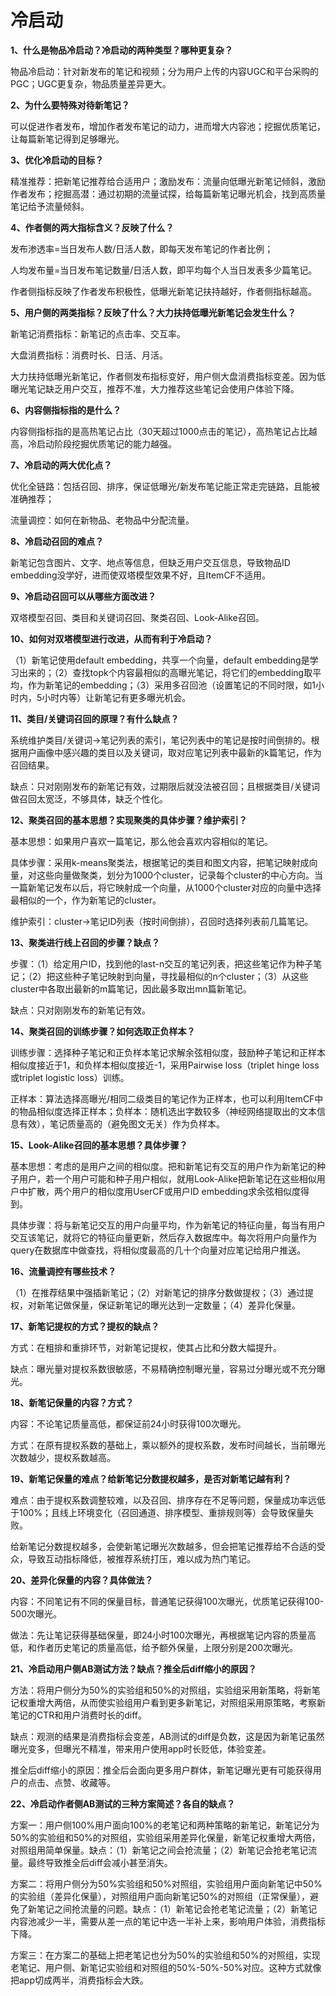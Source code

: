 # 冷启动

**1、什么是物品冷启动？冷启动的两种类型？哪种更复杂？**

物品冷启动：针对新发布的笔记和视频；分为用户上传的内容UGC和平台采购的PGC；UGC更复杂，物品质量差异更大。

**2、为什么要特殊对待新笔记？**

可以促进作者发布，增加作者发布笔记的动力，进而增大内容池；挖掘优质笔记，让每篇新笔记得到足够曝光。

**3、优化冷启动的目标？**

精准推荐：把新笔记推荐给合适用户；激励发布：流量向低曝光新笔记倾斜，激励作者发布；挖掘高潜：通过初期的流量试探，给每篇新笔记曝光机会，找到高质量笔记给予流量倾斜。

**4、作者侧的两大指标含义？反映了什么？**

发布渗透率=当日发布人数/日活人数，即每天发布笔记的作者比例；

人均发布量=当日发布笔记数量/日活人数，即平均每个人当日发表多少篇笔记。

作者侧指标反映了作者发布积极性，低曝光新笔记扶持越好，作者侧指标越高。

**5、用户侧的两类指标？反映了什么？大力扶持低曝光新笔记会发生什么？**

新笔记消费指标：新笔记的点击率、交互率。

大盘消费指标：消费时长、日活、月活。

大力扶持低曝光新笔记，作者侧发布指标变好，用户侧大盘消费指标变差。因为低曝光笔记缺乏用户交互，推荐不准，大力推荐这些笔记会使用户体验下降。

**6、内容侧指标指的是什么？**

内容侧指标指的是高热笔记占比（30天超过1000点击的笔记），高热笔记占比越高，冷启动阶段挖掘优质笔记的能力越强。

**7、冷启动的两大优化点？**

优化全链路：包括召回、排序，保证低曝光/新发布笔记能正常走完链路，且能被准确推荐；

流量调控：如何在新物品、老物品中分配流量。

**8、冷启动召回的难点？**

新笔记包含图片、文字、地点等信息，但缺乏用户交互信息，导致物品ID embedding没学好，进而使双塔模型效果不好，且ItemCF不适用。

**9、冷启动召回可以从哪些方面改进？**

双塔模型召回、类目和关键词召回、聚类召回、Look-Alike召回。

**10、如何对双塔模型进行改进，从而有利于冷启动？**

（1）新笔记使用default embedding，共享一个向量，default embedding是学习出来的；（2）查找topk个内容最相似的高曝光笔记，将它们的embedding取平均，作为新笔记的embedding；（3）采用多召回池（设置笔记的不同时限，如1小时内，5小时内等）让新笔记有更多曝光机会。

**11、类目/关键词召回的原理？有什么缺点？**

系统维护类目/关键词→笔记列表的索引，笔记列表中的笔记是按时间倒排的。根据用户画像中感兴趣的类目以及关键词，取对应笔记列表中最新的k篇笔记，作为召回结果。

缺点：只对刚刚发布的新笔记有效，过期限后就没法被召回；且根据类目/关键词做召回太宽泛，不够具体，缺乏个性化。

**12、聚类召回的基本思想？实现聚类的具体步骤？维护索引？**

基本思想：如果用户喜欢一篇笔记，那么他会喜欢内容相似的笔记。

具体步骤：采用k-means聚类法，根据笔记的类目和图文内容，把笔记映射成向量，对这些向量做聚类，划分为1000个cluster，记录每个cluster的中心方向。当一篇新笔记发布以后，将它映射成一个向量，从1000个cluster对应的向量中选择最相似的一个，作为新笔记的cluster。

维护索引：cluster→笔记ID列表（按时间倒排），召回时选择列表前几篇笔记。

**13、聚类进行线上召回的步骤？缺点？**

步骤：（1）给定用户ID，找到他的last-n交互的笔记列表，把这些笔记作为种子笔记；（2）把这些种子笔记映射到向量，寻找最相似的n个cluster；（3）从这些cluster中各取出最新的m篇笔记，因此最多取出mn篇新笔记。

缺点：只对刚刚发布的新笔记有效。

**14、聚类召回的训练步骤？如何选取正负样本？**

训练步骤：选择种子笔记和正负样本笔记求解余弦相似度，鼓励种子笔记和正样本相似度接近于1，和负样本相似度接近-1，采用Pairwise loss（triplet hinge loss或triplet logistic loss）训练。

正样本：算法选择高曝光/相同二级类目的笔记作为正样本，也可以利用ItemCF中的物品相似度选择正样本；负样本：随机选出字数较多（神经网络提取出的文本信息有效），笔记质量高的（避免图文无关）作为负样本。

**15、Look-Alike召回的基本思想？具体步骤？**

基本思想：考虑的是用户之间的相似度。把和新笔记有交互的用户作为新笔记的种子用户，若一个用户可能和种子用户相似，就用Look-Alike把新笔记在这些相似用户中扩散，两个用户的相似度用UserCF或用户ID embedding求余弦相似度得到。

具体步骤：将与新笔记交互的用户向量平均，作为新笔记的特征向量，每当有用户交互该笔记，就将它的特征向量更新，然后存入数据库中。每次将用户向量作为query在数据库中做查找，将相似度最高的几十个向量对应笔记给用户推送。

**16、流量调控有哪些技术？**

（1）在推荐结果中强插新笔记；（2）对新笔记的排序分数做提权；（3）通过提权，对新笔记做保量，保证新笔记的曝光达到一定数量；（4）差异化保量。

**17、新笔记提权的方式？提权的缺点？**

方式：在粗排和重排环节，对新笔记提权，使其占比和分数大幅提升。

缺点：曝光量对提权系数很敏感，不易精确控制曝光量，容易过分曝光或不充分曝光。

**18、新笔记保量的内容？方式？**

内容：不论笔记质量高低，都保证前24小时获得100次曝光。

方式：在原有提权系数的基础上，乘以额外的提权系数，发布时间越长，当前曝光次数越少，提权系数越高。

**19、新笔记保量的难点？给新笔记分数提权越多，是否对新笔记越有利？**

难点：由于提权系数调整较难，以及召回、排序存在不足等问题，保量成功率远低于100%；且线上环境变化（召回通道、排序模型、重排规则等）会导致保量失败。

给新笔记分数提权越多，会使新笔记曝光次数越多，但会把笔记推荐给不合适的受众，导致互动指标降低，被推荐系统打压，难以成为热门笔记。

**20、差异化保量的内容？具体做法？**

内容：不同笔记有不同的保量目标，普通笔记获得100次曝光，优质笔记获得100-500次曝光。

做法：先让笔记获得基础保量，即24小时100次曝光，再根据笔记内容的质量高低，和作者历史笔记的质量高低，给予额外保量，上限分别是200次曝光。

**21、冷启动用户侧AB测试方法？缺点？推全后diff缩小的原因？**

方法：将用户侧分为50%的实验组和50%的对照组，实验组采用新策略，将新笔记权重增大两倍，从而使实验组用户看到更多新笔记，对照组采用原策略，考察新笔记的CTR和用户消费时长的diff。

缺点：观测的结果是消费指标会变差，AB测试的diff是负数，这是因为新笔记虽然曝光变多，但曝光不精准，带来用户使用app时长贬低，体验变差。

推全后diff缩小的原因：推全后会面向更多用户群体，新笔记曝光更有可能获得用户的点击、点赞、收藏等。

**22、冷启动作者侧AB测试的三种方案简述？各自的缺点？**

方案一：用户侧100%用户面向100%的老笔记和两种策略的新笔记，新笔记分为50%的实验组和50%的对照组，实验组采用差异化保量，新笔记权重增大两倍，对照组用简单保量。缺点：（1）新笔记之间会抢流量；（2）新笔记会抢老笔记流量。最终导致推全后diff会减小甚至消失。

方案二：将用户侧分为50%实验组和50%对照组，实验组用户面向新笔记中50%的实验组（差异化保量），对照组用户面向新笔记50%的对照组（正常保量），避免了新笔记之间抢流量的问题。缺点：（1）新笔记会抢老笔记流量；（2）新笔记内容池减少一半，需要从差一点的笔记中选一半补上来，影响用户体验，消费指标下降。

方案三：在方案二的基础上把老笔记也分为50%的实验组和50%的对照组，实现老笔记、用户侧、新笔记实验组和对照组的50%-50%-50%对应。这种方式就像把app切成两半，消费指标会大跌。
